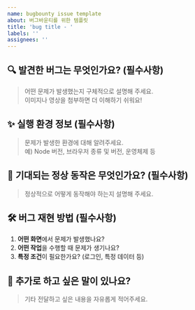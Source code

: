 ```yaml
---
name: bugbounty issue template
about: 버그바운티를 위한 템플릿
title: 'bug title - '
labels: ''
assignees: ''
---
```


## 🔍️ 발견한 버그는 무엇인가요? (필수사항)

> 어떤 문제가 발생했는지 구체적으로 설명해 주세요.  
> 이미지나 영상을 첨부하면 더 이해하기 쉬워요!

## ✨ 실행 환경 정보 (필수사항)

> 문제가 발생한 환경에 대해 알려주세요.  
> 예) Node 버전, 브라우저 종류 및 버전, 운영체제 등

## 🔖 기대되는 정상 동작은 무엇인가요? (필수사항)

> 정상적으로 어떻게 동작해야 하는지 설명해 주세요.

## 🛠 버그 재현 방법 (필수사항)

1. **어떤 화면**에서 문제가 발생했나요?
2. **어떤 작업**을 수행할 때 문제가 생기나요?
3. **특정 조건**이 필요한가요? (로그인, 특정 데이터 등)

## 📝 추가로 하고 싶은 말이 있나요?

> 기타 전달하고 싶은 내용을 자유롭게 적어주세요.
